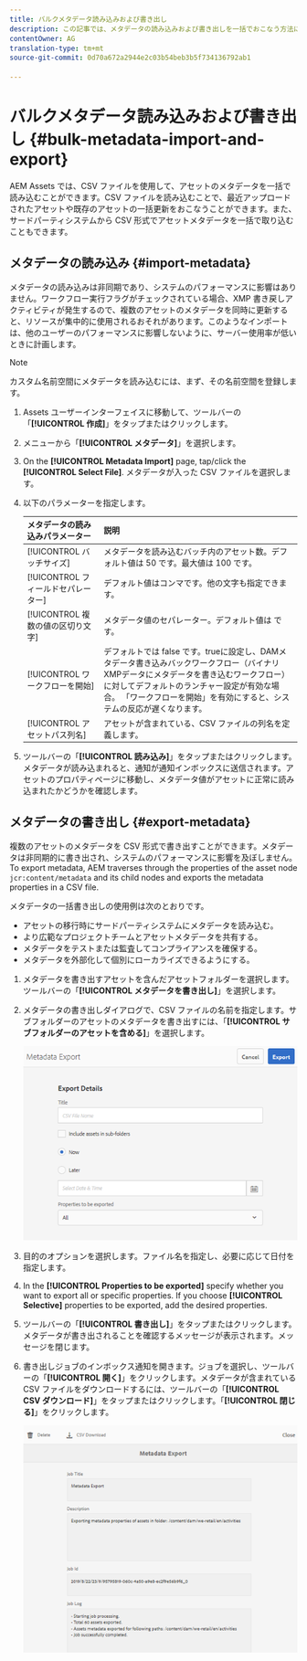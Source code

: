 ```yaml
---
title: バルクメタデータ読み込みおよび書き出し
description: この記事では、メタデータの読み込みおよび書き出しを一括でおこなう方法について説明します。
contentOwner: AG
translation-type: tm+mt
source-git-commit: 0d70a672a2944e2c03b54beb3b5f734136792ab1

---
```



# バルクメタデータ読み込みおよび書き出し {#bulk-metadata-import-and-export}

AEM Assets では、CSV ファイルを使用して、アセットのメタデータを一括で読み込むことができます。CSV ファイルを読み込むことで、最近アップロードされたアセットや既存のアセットの一括更新をおこなうことができます。また、サードパーティシステムから CSV 形式でアセットメタデータを一括で取り込むこともできます。

## メタデータの読み込み {#import-metadata}

メタデータの読み込みは非同期であり、システムのパフォーマンスに影響はありません。ワークフロー実行フラグがチェックされている場合、XMP 書き戻しアクティビティが発生するので、複数のアセットのメタデータを同時に更新すると、リソースが集中的に使用されるおそれがあります。このようなインポートは、他のユーザーのパフォーマンスに影響しないように、サーバー使用率が低いときに計画します。

>[!NOTE]
>
>カスタム名前空間にメタデータを読み込むには、まず、その名前空間を登録します。

1. Assets ユーザーインターフェイスに移動して、ツールバーの「**[!UICONTROL 作成]**」をタップまたはクリックします。
1. メニューから「**[!UICONTROL メタデータ]**」を選択します。
1. On the **[!UICONTROL Metadata Import]** page, tap/click the **[!UICONTROL Select File]**.  メタデータが入った CSV ファイルを選択します。
1. 以下のパラメーターを指定します。

   | メタデータの読み込みパラメーター | 説明 |
   |:---|:---|
   | [!UICONTROL バッチサイズ] | メタデータを読み込むバッチ内のアセット数。デフォルト値は 50 です。最大値は 100 です。 |
   | [!UICONTROL フィールドセパレーター] | デフォルト値はコンマです。他の文字も指定できます。 |
   | [!UICONTROL 複数の値の区切り文字] | メタデータ値のセパレーター。デフォルト値は です。 | 。 |
   | [!UICONTROL ワークフローを開始] | デフォルトでは false です。trueに設定し、DAMメタデータ書き込みバックワークフロー（バイナリXMPデータにメタデータを書き込むワークフロー）に対してデフォルトのランチャー設定が有効な場合。 「ワークフローを開始」を有効にすると、システムの反応が遅くなります。 |
   | [!UICONTROL アセットパス列名] | アセットが含まれている、CSV ファイルの列名を定義します。 |

1. ツールバーの「**[!UICONTROL 読み込み]**」をタップまたはクリックします。メタデータが読み込まれると、通知が通知インボックスに送信されます。アセットのプロパティページに移動し、メタデータ値がアセットに正常に読み込まれたかどうかを確認します。

<!-- TBD: Format characters in the table using backticks and add UICONTROL after table is converted to MD
-->

## メタデータの書き出し {#export-metadata}

複数のアセットのメタデータを CSV 形式で書き出すことができます。メタデータは非同期的に書き出され、システムのパフォーマンスに影響を及ぼしません。To export metadata, AEM traverses through the properties of the asset node `jcr:content/metadata` and its child nodes and exports the metadata properties in a CSV file.

メタデータの一括書き出しの使用例は次のとおりです。

* アセットの移行時にサードパーティシステムにメタデータを読み込む。
* より広範なプロジェクトチームとアセットメタデータを共有する。
* メタデータをテストまたは監査してコンプライアンスを確保する。
* メタデータを外部化して個別にローカライズできるようにする。

1. メタデータを書き出すアセットを含んだアセットフォルダーを選択します。ツールバーの「**[!UICONTROL メタデータを書き出し]**」を選択します。

1. メタデータの書き出しダイアログで、CSV ファイルの名前を指定します。サブフォルダーのアセットのメタデータを書き出すには、「**[!UICONTROL サブフォルダーのアセットを含める]**」を選択します。

   ![export_metadata_page](assets/export_metadata_page.png)

1. 目的のオプションを選択します。ファイル名を指定し、必要に応じて日付を指定します。
1. In the **[!UICONTROL Properties to be exported]** specify whether you want to export all or specific properties. If you choose **[!UICONTROL Selective]** properties to be exported, add the desired properties.

1. ツールバーの「**[!UICONTROL 書き出し]**」をタップまたはクリックします。メタデータが書き出されることを確認するメッセージが表示されます。メッセージを閉じます。

1. 書き出しジョブのインボックス通知を開きます。ジョブを選択し、ツールバーの「**[!UICONTROL 開く]**」をクリックします。メタデータが含まれている CSV ファイルをダウンロードするには、ツールバーの「**[!UICONTROL CSV ダウンロード]**」をタップまたはクリックします。「**[!UICONTROL 閉じる]**」をクリックします。

   ![csv_download](assets/csv_download.png)
